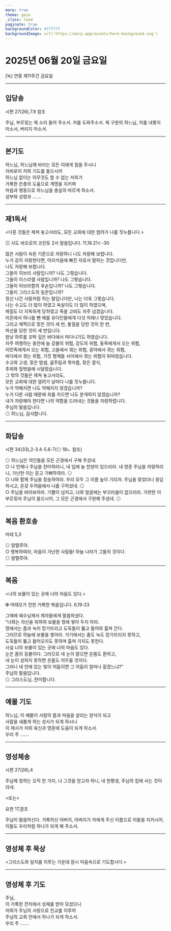 ```yaml
---
marp: true
theme: gaia
_class: lead
paginate: true
backgroundColor: #ffffff
backgroundImage: url('https://marp.app/assets/hero-background.svg')
---
```


# 2025년 06월 20일 금요일

[녹] 연중 제11주간 금요일  




---

## 입당송

시편 27(26),7.9 참조

주님, 부르짖는 제 소리 들어 주소서. 저를 도와주소서. 제 구원의 하느님, 저를 내쫓지 마소서, 버리지 마소서.  
  


---

## 본기도

하느님, 하느님께 바라는 모든 이에게 힘을 주시니  
자비로이 저희 기도를 들으시어  
하느님 없이는 아무것도 할 수 없는 저희가  
거룩한 은총의 도움으로 계명을 지키며  
마음과 행동으로 하느님을 충실히 따르게 하소서.  
성부와 성령과 …….  
  


---

## 제1독서

<다른 것들은 제쳐 놓고서라도, 모든 교회에 대한 염려가 나를 짓누릅니다.>

▥ 사도 바오로의 코린토 2서 말씀입니다. 11,18.21ㄷ-30

많은 사람이 속된 기준으로 자랑하니 나도 자랑해 보렵니다.  
누가 감히 자랑한다면, 어리석음에 빠진 자로서 말하는 것입니다만,  
나도 자랑해 보렵니다.  
그들이 히브리 사람입니까? 나도 그렇습니다.  
그들이 이스라엘 사람입니까? 나도 그렇습니다.  
그들이 아브라함의 후손입니까? 나도 그렇습니다.  
그들이 그리스도의 일꾼입니까?  
정신 나간 사람처럼 하는 말입니다만, 나는 더욱 그렇습니다.  
나는 수고도 더 많이 하였고 옥살이도 더 많이 하였으며,  
매질도 더 지독하게 당하였고 죽을 고비도 자주 넘겼습니다.  
마흔에서 하나를 뺀 매를 유다인들에게 다섯 차례나 맞았습니다.  
그리고 채찍으로 맞은 것이 세 번, 돌질을 당한 것이 한 번,  
파선을 당한 것이 세 번입니다.  
밤낮 하루를 꼬박 깊은 바다에서 떠다니기도 하였습니다.  
자주 여행하는 동안에 늘 강물의 위험, 강도의 위험, 동족에게서 오는 위험,  
이민족에게서 오는 위험, 고을에서 겪는 위험, 광야에서 겪는 위험,  
바다에서 겪는 위험, 거짓 형제들 사이에서 겪는 위험이 뒤따랐습니다.  
수고와 고생, 잦은 밤샘, 굶주림과 목마름, 잦은 결식,  
추위와 헐벗음에 시달렸습니다.  
그 밖의 것들은 제쳐 놓고서라도,  
모든 교회에 대한 염려가 날마다 나를 짓누릅니다.  
누가 약해지면 나도 약해지지 않겠습니까?  
누가 다른 사람 때문에 죄를 지으면 나도 분개하지 않겠습니까?  
내가 자랑해야 한다면 나의 약함을 드러내는 것들을 자랑하렵니다.  
주님의 말씀입니다.  
◎ 하느님, 감사합니다.  
  


---

## 화답송

시편 34(33),2-3.4-5.6-7(◎ 18ㄴ 참조)

◎ 하느님은 의인들을 모든 곤경에서 구해 주셨네.  
○ 나 언제나 주님을 찬미하리니, 내 입에 늘 찬양이 있으리라. 내 영혼 주님을 자랑하리니, 가난한 이는 듣고 기뻐하여라. ◎  
○ 나와 함께 주님을 칭송하여라. 우리 모두 그 이름 높이 기리자. 주님을 찾았더니 응답하시고, 온갖 두려움에서 나를 구하셨네. ◎  
○ 주님을 바라보아라. 기쁨이 넘치고, 너희 얼굴에는 부끄러움이 없으리라. 가련한 이 부르짖자 주님이 들으시어, 그 모든 곤경에서 구원해 주셨네. ◎  
  


---

## 복음 환호송

마태 5,3

◎ 알렐루야.  
○ 행복하여라, 마음이 가난한 사람들! 하늘 나라가 그들의 것이다.  
◎ 알렐루야.  
  


---

## 복음

<너의 보물이 있는 곳에 너의 마음도 있다.>

✠ 마태오가 전한 거룩한 복음입니다. 6,19-23

그때에 예수님께서 제자들에게 말씀하셨다.  
“너희는 자신을 위하여 보물을 땅에 쌓아 두지 마라.  
땅에서는 좀과 녹이 망가뜨리고 도둑들이 뚫고 들어와 훔쳐 간다.  
그러므로 하늘에 보물을 쌓아라. 거기에서는 좀도 녹도 망가뜨리지 못하고,  
도둑들이 뚫고 들어오지도 못하며 훔쳐 가지도 못한다.  
사실 너의 보물이 있는 곳에 너의 마음도 있다.  
눈은 몸의 등불이다. 그러므로 네 눈이 맑으면 온몸도 환하고,  
네 눈이 성하지 못하면 온몸도 어두울 것이다.  
그러니 네 안에 있는 빛이 어둠이면 그 어둠이 얼마나 짙겠느냐?”  
주님의 말씀입니다.  
◎ 그리스도님, 찬미합니다.  
  


---

## 예물 기도

하느님, 이 예물이 사람의 몸과 마음을 살리는 양식이 되고  
사람을 새롭게 하는 성사가 되게 하시니  
이 제사가 저희 육신과 영혼에 도움이 되게 하소서.  
우리 주 …….  
  


---

## 영성체송

시편 27(26),4

주님께 청하는 오직 한 가지, 나 그것을 얻고자 하니, 내 한평생, 주님의 집에 사는 것이라네.  
  
<또는>  
  
요한 17,참조  
  
주님이 말씀하신다. 거룩하신 아버지, 아버지가 저에게 주신 이름으로 이들을 지키시어, 이들도 우리처럼 하나가 되게 해 주소서.  


---

## 영성체 후 묵상

<그리스도와 일치를 이루는 가운데 잠시 마음속으로 기도합시다.>  


---

## 영성체 후 기도

주님,  
이 거룩한 잔치에서 성체를 받아 모셨으니  
저희가 주님의 사랑으로 친교를 이루어  
주님의 교회 안에서 하나가 되게 하소서.  
우리 주 …….